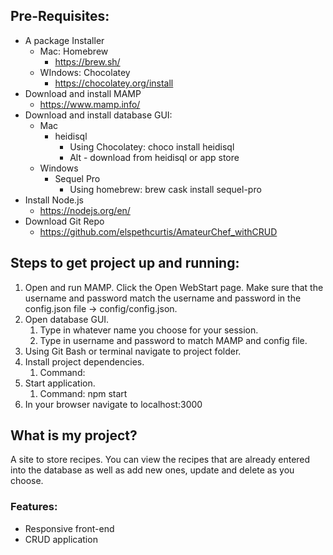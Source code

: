 ## Pre-Requisites: 
* A package Installer
	* Mac: Homebrew
		* https://brew.sh/
	* WIndows: Chocolatey
		* https://chocolatey.org/install
* Download and install MAMP 
	* https://www.mamp.info/
* Download and install database GUI: 
	* Mac
		* heidisql 
			* Using Chocolatey: choco install heidisql
			* Alt - download from heidisql or app store
	* Windows
		* Sequel Pro
			* Using homebrew: brew cask install sequel-pro
* Install Node.js
	* https://nodejs.org/en/
* Download Git Repo 
	* https://github.com/elspethcurtis/AmateurChef_withCRUD


## Steps to get project up and running: 
1. Open and run MAMP. Click the Open WebStart page. Make sure that the username and password match the username and password in the config.json file → config/config.json. 
1. Open database GUI. 
	1. Type in whatever name you choose for your session. 
	1. Type in username and password to match MAMP and config file. 
1. Using Git Bash or terminal navigate to project folder. 
1. Install project dependencies. 
	1. Command: 
1. Start application. 
	1. Command: npm start
1. In your browser navigate to localhost:3000

## What is my project? 
A site to store recipes. You can view the recipes that are already entered into the database as well as add new ones, update and delete as you choose. 

### Features: 
* Responsive front-end
* CRUD application
